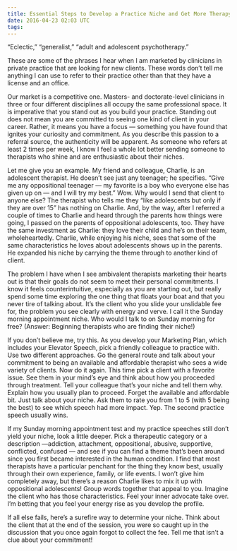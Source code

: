 ```yaml
---
title: Essential Steps to Develop a Practice Niche and Get More Therapy Clients
date: 2016-04-23 02:03 UTC
tags:
---
```


“Eclectic,” “generalist,” “adult and adolescent psychotherapy.”
 
These are some of the phrases I hear when I am marketed by clinicians in private practice that are looking for new clients. These words don’t tell me anything I can use to refer to their practice other than that they have a license and an office.

Our market is a competitive one. Masters- and doctorate-level clinicians in three or four different disciplines all occupy the same professional space. It is imperative that you stand out as you build your practice. Standing out does not mean you are committed to seeing one kind of client in your career. Rather, it means you have a focus — something you have found that ignites your curiosity and commitment. As you describe this passion to a referral source, the authenticity will be apparent. As someone who refers at least 2 times per week, I know I feel a whole lot better sending someone to therapists who shine and are enthusiastic about their niches.

Let me give you an example. My friend and colleague, Charlie, is an adolescent therapist. He doesn’t see just any teenager; he specifies. “Give me any oppositional teenager — my favorite is a boy who everyone else has given up on — and I will try my best.” Wow. Why would I send that client to anyone else? The therapist who tells me they “like adolescents but only if they are over 15” has nothing on Charlie. And, by the way, after I referred a couple of times to Charlie and heard through the parents how things were going, I passed on the parents of oppositional adolescents, too. They have the same investment as Charlie: they love their child and he’s on their team, wholeheartedly. Charlie, while enjoying his niche, sees that some of the same characteristics he loves about adolescents shows up in the parents. He expanded his niche by carrying the theme through to another kind of client. 

The problem I have when I see ambivalent therapists marketing their hearts out is that their goals do not seem to meet their personal commitments. I know it feels counterintuitive, especially as you are starting out, but really spend some time exploring the one thing that floats your boat and that you never tire of talking about. It’s the client who you slide your unslidable fee for, the problem you see clearly with energy and verve. I call it the Sunday morning appointment niche. Who would I talk to on Sunday morning for free? (Answer: Beginning therapists who are finding their niche!)

If you don’t believe me, try this. As you develop your Marketing Plan, which includes your Elevator Speech, pick a friendly colleague to practice with. Use two different approaches. Go the general route and talk about your commitment to being an available and affordable therapist who sees a wide variety of clients. Now do it again. This time pick a client with a favorite issue. See them in your mind’s eye and think about how you proceeded through treatment. Tell your colleague that’s your niche and tell them why. Explain how you usually plan to proceed. Forget the available and affordable bit. Just talk about your niche. Ask them to rate you from 1 to 5 (with 5 being the best) to see which speech had more impact. Yep. The second practice speech usually wins.

If my Sunday morning appointment test and my practice speeches still don’t yield your niche, look a little deeper. Pick a therapeutic category or a description —addiction, attachment, oppositional, abusive, supportive, conflicted, confused — and see if you can find a theme that’s been around since you first became interested in the human condition. I find that most therapists have a particular penchant for the thing they know best, usually through their own experience, family, or life events. I won’t give him completely away, but there’s a reason Charlie likes to mix it up with oppositional adolescents! Group words together that appeal to you. Imagine the client who has those characteristics. Feel your inner advocate take over. I’m betting that you feel your energy rise as you develop the profile. 

If all else fails, here’s a surefire way to determine your niche. Think about the client that at the end of the session, you were so caught up in the discussion that you once again forgot to collect the fee. Tell me that isn’t a clue about your commitment!

